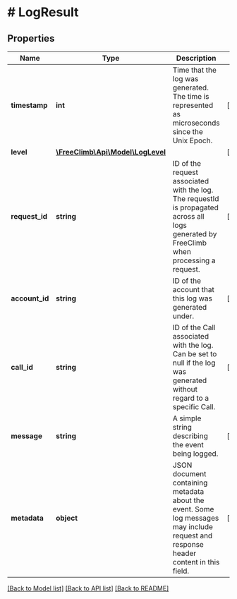 # # LogResult

## Properties

Name | Type | Description | Notes
------------ | ------------- | ------------- | -------------
**timestamp** | **int** | Time that the log was generated. The time is represented as microseconds since the Unix Epoch. | [optional]
**level** | [**\FreeClimb\Api\Model\LogLevel**](LogLevel.md) |  | [optional]
**request_id** | **string** | ID of the request associated with the log. The requestId is propagated across all logs generated by FreeClimb when processing a request. | [optional]
**account_id** | **string** | ID of the account that this log was generated under. | [optional]
**call_id** | **string** | ID of the Call associated with the log. Can be set to null if the log was generated without regard to a specific Call. | [optional]
**message** | **string** | A simple string describing the event being logged. | [optional]
**metadata** | **object** | JSON document containing metadata about the event. Some log messages may include request and response header content in this field. | [optional]

[[Back to Model list]](../../README.md#models) [[Back to API list]](../../README.md#endpoints) [[Back to README]](../../README.md)

